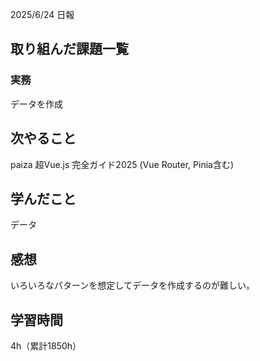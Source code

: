 2025/6/24 日報
## 取り組んだ課題一覧


### 実務
データを作成


## 次やること
paiza
超Vue.js 完全ガイド2025 (Vue Router, Pinia含む)


## 学んだこと
データ


## 感想
いろいろなパターンを想定してデータを作成するのが難しい。


## 学習時間
4h（累計1850h）

